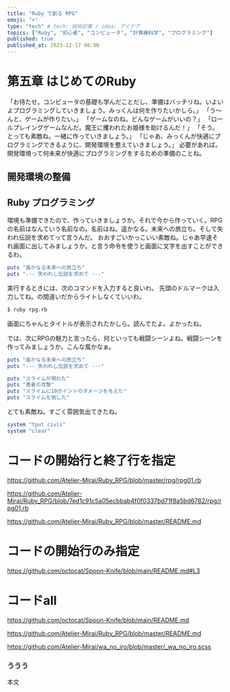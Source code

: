 ```yaml
---
title: "Ruby で創る RPG"
emoji: "☀"
type: "tech" # tech: 技術記事 / idea: アイデア
topics: ["Ruby", "初心者", "コンピュータ", "計算機科学", "プログラミング"]
published: true
published_at: 2023-12-17 06:00
---
```

# 第五章 はじめてのRuby

「お待たせ。コンピュータの基礎も学んだことだし、準備はバッチリね。いよいよプログラミングしていきましょう。みっくんは何を作りたいかしら。」
「う〜んと、ゲームが作りたい。」
「ゲームなのね。どんなゲームがいいの？」
「ロールプレイングゲームなんだ。魔王に攫われたお姫様を助けるんだ！」
「そう。とっても素敵ね。一緒に作っていきましょう。」
「じゃあ、みっくんが快適にプログラミングできるように、開発環境を整えていきましょう。」
必要があれば。開発環境って何未来が快適にプログラミングをするための準備のことね。
## 開発環境の整備


## Ruby プログラミング

環境も準備できたので、作っていきましょうか。それで今から作っていく。RPGの名前はなんていう名前なの。名前はね。遥かなる。未来への旅立ち。そして失われ伝説を求めてって言うんだ。 おおすごいかっこいい素敵ね。じゃあ早速それ画面に出してみましょうか。と言う命令を使うと画面に文字を出すことができるわ。

``` ruby
puts "遙かなる未来への旅立ち"
puts "--- 失われし伝説を求めて ---"
```

実行するときには、次のコマンドを入力すると良いわ。
先頭のドルマークは入力してね。の間違いだからライトしなくていいわ。

``` zsh
$ ruby rpg.rb
```
画面にちゃんとタイトルが表示されたかしら。読んでたよ。よかったね。

では、次にRPGの魅力と言ったら、何といっても戦闘シーンよね。戦闘シーンを作ってみましょうか。こんな風かなぁ。

``` ruby
puts "遙かなる未来への旅立ち"
puts "--- 失われし伝説を求めて ---"

puts "スライムが現れた"
puts "勇者の攻撃"
puts "スライムに10ポイントのダメージを与えた"
puts "スライムを倒した"
```

とても素敵ね。すごく雰囲気出てきたね。

``` ruby
system "tput civis"
system "clear"
```

# コードの開始行と終了行を指定

https://github.com/Atelier-Mirai/Ruby_RPG/blob/master/rpg/rpg01.rb

https://github.com/Atelier-Mirai/Ruby_RPG/blob/7ed1c91c5a05ecbbab4f0f0337bd71f8a5bd6782/rpg/rpg01.rb

https://github.com/Atelier-Mirai/Ruby_RPG/blob/master/README.md

# コードの開始行のみ指定
https://github.com/octocat/Spoon-Knife/blob/main/README.md#L3

# コードall
https://github.com/octocat/Spoon-Knife/blob/main/README.md

https://github.com/Atelier-Mirai/Ruby_RPG/blob/master/README.md

https://github.com/Atelier-Mirai/wa_no_iro/blob/master/_wa_no_iro.scss

### ううう
本文
